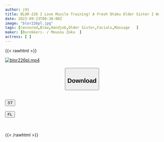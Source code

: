 ```yaml
---
author: j91
title: BLOR-226 I Love Muscle Training! A Fresh Otaku Older Sister I Was Excited About Talking About Otaku Until A Little While Ago, But When I Got A Big Cock Into A Female Face... I Ended Up With A Serious Dirty Copulation!
date: 2023-09-23T00:30:00Z
image: "blor226pl.jpg"
tags: [Censored,Blow,Handjob,Older Sister,Facials,Massage	]
maker: [Burokkori- / Mousou Zoku  ]
actress: [ ]
---
```



{{< rawhtml >}}

<div class="video" data-videoid="4wXv3eJzkRCK0VL">
    <a href="javascript:;">
        <img src="https://my.j91.asia/posts/blor226pl/blor226pl.jpg" width="WIDTH" height="HEIGHT" alt="blor226pl.mp4" loading="lazy">
    </a>
</div>

<script type="text/javascript" src="https://j91.asia/asset/on-demand-st.js"></script>

<br>
  <link rel="stylesheet" href="https://j91.asia/asset/bs5.css">
  
  <center>
  <button class="btn btn-primary" type="button" data-bs-toggle="collapse" data-bs-target=".multi-collapse" aria-expanded="false" aria-controls="multiCollapseExample1 multiCollapseExample2"><h2>Download</h2></button></center>
</p>
<div class="row">
  <div class="col">
    <div class="collapse multi-collapse" id="multiCollapseExample1">
      <div class="card card-body">
	      	      <br>
<div class="buttons">  
<a href="https://streamtape.to/v/4wXv3eJzkRCK0VL"><button class="btn-hover color-3"><i class="fa fa-download"></i> ST</button></a></div>
    </div>
  </div>
</div>
  <div class="col">
    <div class="collapse multi-collapse" id="multiCollapseExample2">
      <div class="card card-body">
	      <br>
<div class="buttons">
    <a href="https://filelions.online/f/pd2tmed4ny50"><button class="btn-hover color-9"><i class="fa fa-download"></i> FL</button></a></div>
<br><br>
      </div>
    </div>
  </div>
</div>

{{< /rawhtml >}}
